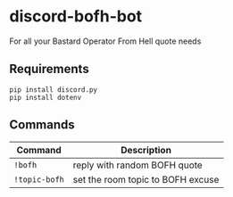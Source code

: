 # discord-bofh-bot

For all your Bastard Operator From Hell quote needs

## Requirements

```
pip install discord.py
pip install dotenv
```

## Commands

| Command | Description |
| --- | --- |
| `!bofh` | reply with random BOFH quote |
| `!topic-bofh` | set the room topic to BOFH excuse |
